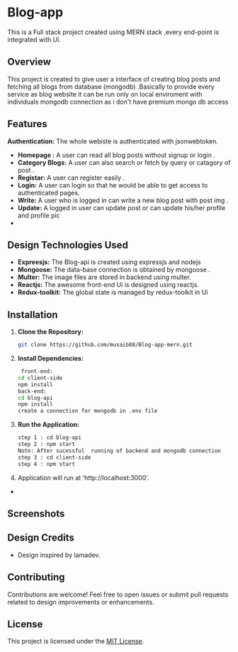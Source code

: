 # Blog-app

This is a Full stack project created using MERN stack ,every end-point is integrated with Ui.

## Overview

 This project is created to give user a interface of creating blog posts and fetching all blogs from database (mongodb) .Basically to provide every service as blog website
 it can be run only on local enviroment with individuals mongodb connection as i don't have premium mongo db access

## Features
  **Authentication:** The whole webiste is authenticated with jsonwebtoken.
- **Homepage :** A user can read all blog posts without signup or login .
- **Category Blogs:** A user  can also search or fetch by query or catagory of post .
- **Registar:** A user can register easily .
- **Login:** A user can login so that he would be able to get access to authenticated pages.
- **Write:** A user who is logged in can write a new blog post with post img .
- **Update:** A logged in user can update  post or can update his/her profile and profile pic
- 

## Design Technologies Used

- **Expreesjs:** The Blog-api is created using expressjs and nodejs
- **Mongoose:** The data-base connection is obtained by mongoose  .
- **Multer:** The image files are stored in backend using multer.
- **Reactjs:** The awesome front-end Ui is designed using reactjs.
- **Redux-toolkit:** The global state is managed by redux-toolkit in Ui

## Installation

  1. **Clone the Repository:**
     ```bash
     git clone https://github.com/musaib88/Blog-app-mern.git
  2. **Install Dependencies:**
      ```bash
       front-end:
      cd client-side
      npm install
      back-end:
      cd blog-api
      npm install
      create a connection for mongodb in .env file
  3. **Run the Application:**
      ```bash
      step 1 : cd blog-api
      step 2 : npm start
      Note: After sucessful  running of backend and mongodb connection
      step 3 : cd client-side
      step 4 : npm start
  4. Application will run  at 'http://localhost:3000'.
     

- 

## Screenshots





## Design Credits

- Design inspired by lamadev.

## Contributing

Contributions are welcome! Feel free to open issues or submit pull requests related to design improvements or enhancements.

## License

This project is licensed under the [MIT License](LICENSE).
